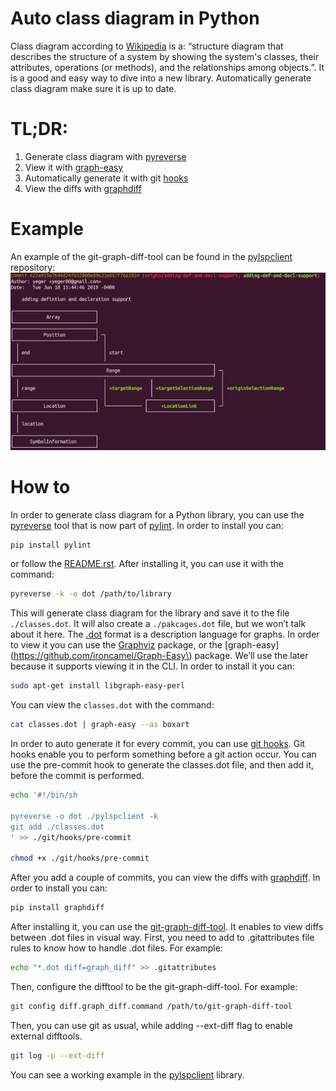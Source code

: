 # Auto class diagram in Python

Class diagram according to [Wikipedia](https://en.wikipedia.org/wiki/Class_diagram) is a: “structure diagram that describes the structure of a system by showing the system's classes, their attributes, operations (or methods), and the relationships among objects.”. It is a good and easy way to dive into a new library. Automatically generate class diagram make sure it is up to date.

# TL;DR:
1. Generate class diagram with [pyreverse](https://pypi.org/project/pyreverse/)
1. View it with [graph-easy](https://github.com/ironcamel/Graph-Easy)
1. Automatically generate it with git [hooks](https://git-scm.com/book/en/v2/Customizing-Git-Git-Hooks)
1. View the diffs with [graphdiff](https://github.com/yeger00/graph-diff)

# Example
An example of the git-graph-diff-tool can be found in the [pylspclient](https://github.com/yeger00/pylspclient) repository:
![](git-graph-diff-tool.png?raw=true "git-graph-diff-tool example")

# How to
In order to generate class diagram for a Python library, you can use the [pyreverse](https://pypi.org/project/pyreverse/) tool that is now part of [pylint](https://pypi.org/project/pylint/). In order to install you can:
```bash
pip install pylint
```
or follow the [README.rst](https://github.com/PyCQA/pylint/blob/master/README.rst). After installing it, you can use it with the command:
```bash
pyreverse -k -o dot /path/to/library
```
This will generate class diagram for the library and save it to the file `./classes.dot`. It will also create a `./pakcages.dot` file, but we won’t talk about it here. The [.dot](https://en.wikipedia.org/wiki/DOT_(graph_description_language)) format is a description language for graphs. In order to view it you can use the [Graphviz](https://en.wikipedia.org/wiki/Graphviz) package, or the [graph-easy](https://github.com/ironcamel/Graph-Easy\) package. We’ll use the later because it supports viewing it in the CLI. In order to install it you can:
```bash
sudo apt-get install libgraph-easy-perl
```
You can view the `classes.dot` with the command:
```bash
cat classes.dot | graph-easy --as boxart
```
In order to auto generate it for every commit, you can use [git hooks](https://git-scm.com/book/en/v2/Customizing-Git-Git-Hooks). Git hooks enable you to perform something before a git action occur. You can use the pre-commit hook to generate the classes.dot file, and then add it, before the commit is performed.
```bash
echo '#!/bin/sh

pyreverse -o dot ./pylspclient -k
git add ./classes.dot
' >> ./git/hooks/pre-commit

chmod +x ./git/hooks/pre-commit
```
After you add a couple of commits, you can view the diffs with [graphdiff](https://github.com/yeger00/graph-diff). In order to install you can:
```bash
pip install graphdiff
```
After installing it, you can use the [git-graph-diff-tool](https://github.com/yeger00/graph-diff#git-graph-diff-tool). It enables to view diffs between .dot files in visual way. First, you need to add to .gitattributes file rules to know how to handle .dot files. For example:

```bash
echo "*.dot diff=graph_diff" >> .gitattributes
```
Then, configure the difftool to be the git-graph-diff-tool. For example:
```bash
git config diff.graph_diff.command /path/to/git-graph-diff-tool
```
Then, you can use git as usual, while adding --ext-diff flag to enable external difftools.
```bash
git log -p --ext-diff
```


You can see a working example in the [pylspclient](https://github.com/yeger00/pylspclient/blob/master/classes.dot) library.
